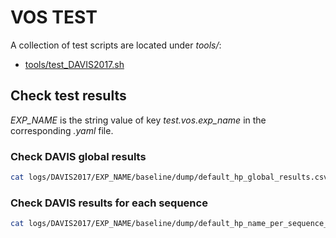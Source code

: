 # VOS TEST 

A collection of test scripts are located under _tools/_:

- [tools/test_DAVIS2017.sh](../tools/test_DAVIS2017.sh)


## Check test results

_EXP_NAME_ is the string value of key _test.vos.exp_name_ in the corresponding _.yaml_ file.

### Check DAVIS global results 

```Bash
cat logs/DAVIS2017/EXP_NAME/baseline/dump/default_hp_global_results.csv
```

### Check DAVIS results for each sequence

```Bash
cat logs/DAVIS2017/EXP_NAME/baseline/dump/default_hp_name_per_sequence_results.csv
```
